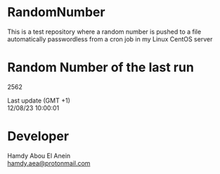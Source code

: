 # RandomNumber    
This is a test repository where a random number is pushed to a file automatically passwordless from a cron job in my Linux CentOS server    
# Random Number of the last run   
2562
      
Last update (GMT +1)    
12/08/23 10:00:01
# Developer    
Hamdy Abou El Anein   
hamdy.aea@protonmail.com
